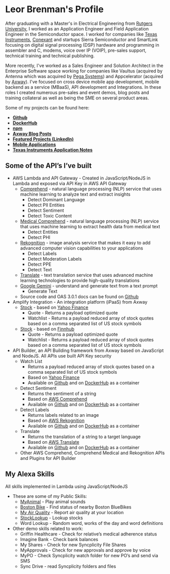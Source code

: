 # Leor Brenman's Profile

After graduating with a Master's in Electrical Engineering from [Rutgers University](https://www.rutgers.edu/), I worked as an Application Engineer and Field Application Engineer in the Semiconductor space. I worked for companies like [Texas Instruments](https://www.ti.com), [Conexant](https://en.wikipedia.org/wiki/Conexant) and startups Sierra Semiconductor and SmartLink focusing on digital signal processing (DSP) hardware and programming in assembler and C, modems, voice over IP (VOIP), pre-sales support, technical training and technical publishing.

More recently, I've worked as a Sales Engineer and Solution Architect in the Enterprise Software space working for companies like Vaultus (acquired by Antenna which was acquired by [Pega Systems](https://www.pega.com/)) and Appcelerator (acquired by [Axway](https://www.axway.com/en)). I've focused on cross device mobile app development, mobile backend as a service (MBaaS), API development and Integrations. In these roles I created numerous pre-sales and event demos, blog posts and training collateral as well as being the SME on several product areas.

Some of my projects can be found here:
* [**Github**](https://github.com/lbrenman?tab=repositories)
* [**DockerHub**](https://hub.docker.com/u/lbrenman)
* [**npm**](https://www.npmjs.com/settings/lbrenman/packages)
* [**Axway Blog Posts**](https://blog.axway.com/?s=leor+brenman)
* [**Featured Projects (LinkedIn)**](https://www.linkedin.com/in/leorbrenman/#Featured)
* [**Mobile Applications**](https://www.youtube.com/watch?v=dOfq4Vmq7Jg&list=PLrzsSWqqNjrkoPhryHTccJjbBp0fm2tWv)
* [**Texas Instruments Application Notes**](https://www.ti.com/sitesearch/en-us/docs/universalsearch.tsp?langPref=en-US#q=leor%20brenman)

## Some of the API’s I’ve built

* AWS Lambda and API Gateway - Created in JavaScript/NodeJS in Lambda and exposed via API Key in AWS API Gateway
    * [Comprehend](https://aws.amazon.com/comprehend/) - natural language processing (NLP) service that uses machine learning to analyze text and extract insights
        * Detect Dominant Language
        * Detect PII Entities
        * Detect Sentiment
        * Detect Toxic Content
    * [Medical Comprehend](https://aws.amazon.com/comprehend/medical/) - natural language processing (NLP) service that uses machine learning to extract health data from medical text
        * Detect Entities
        * Detect PHI
    * [Rekognition](https://aws.amazon.com/rekognition/) - image analysis service that makes it easy to add advanced computer vision capabilities to your applications
        * Detect Labels
        * Detect Moderation Labels
        * Detect PPE
        * Detect Text
    * [Translate](https://aws.amazon.com/translate/) - text translation service that uses advanced machine learning technologies to provide high-quality translations
    * [Google Gemini](https://gemini.google.com/app) - understand and generate text from a text prompt
        * Generate Text
    * Source code and OAS 3.0.1 docs can be found on [Github](https://github.com/lbrenman/my-lambda-javascript-apis)
* Amplify Integration - An integration platform (iPaaS) from Axway
    * [Stock](https://github.com/lbrenman/ai-stockquote) - based on [Yahoo Finance](https://financeapi.net/tutorial)
        * Quote - Returns a payload optimized quote
        * Watchlist - Returns a payload reduced array of stock quotes based on a comma separated list of US stock symbols
    * [Stock](https://github.com/lbrenman/ai-stockquote-fh) - based on [Finnhub](https://finnhub.io/)
        * Quote - Returns a payload optimized quote
        * Watchlist - Returns a payload reduced array of stock quotes based on a comma separated list of US stock symbols
* API Builder, an API Building framework from Axway based on JavaScript and NodeJS. All APIs use built API Key security
    * Watch List
        * Returns a payload reduced array of stock quotes based on a comma separated list of US stock symbols
        * Based on [Yahoo Finance](https://financeapi.net/tutorial)
        * Available on [Github](https://github.com/lbrenman/apib_watchlist) and on [DockerHub](https://hub.docker.com/repository/docker/lbrenman/watchlist/general) as a container
    * Detect Sentiment
        * Returns the sentiment of a string
        * Based on [AWS Comprehend](https://aws.amazon.com/comprehend/)
        * Available on [Github](https://github.com/lbrenman/apib_detectsentiment) and on [DockerHub](https://hub.docker.com/repository/docker/lbrenman/apib_detectsentiment/general) as a container
    * Detect Labels
        * Returns labels related to an image
        * Based on [AWS Rekognition](https://docs.aws.amazon.com/rekognition/)
        * Available on [Github](https://github.com/lbrenman/apib_detectlabels) and on [DockerHub](https://hub.docker.com/repository/docker/lbrenman/apib_detectlabels/general) as a container
    * Translate
        * Returns the translation of a string to a target language
        * Based on [AWS Translate](https://aws.amazon.com/translate/)
        * Available on [Github](https://github.com/lbrenman/apib_translate) and on [DockerHub](https://hub.docker.com/repository/docker/lbrenman/apib_translate/general) as a container
    * Other AWS Comprehend, Comprehend Medical and Rekognition APIs and Plugins for API Builder

## My Alexa Skills

All skills implemented in Lambda using JavaScript/NodeJS

* These are some of my Public Skills:
    * [MyAnimal](https://www.amazon.com/lbrenman-MyAnimal/dp/B06WRV2SMQ/ref=sr_1_1?crid=3RM8ELXLTCJUC&dib=eyJ2IjoiMSJ9.D-lrKSj9oI9Y2dYoFFteqw.tJVkvyrSXM0xsmgA2YPOQfogtdTTxGKD-xoCC8KAfNU&dib_tag=se&keywords=myanimal&qid=1719434017&s=digital-skills&sprefix=myanimal%2Calexa-skills%2C155&sr=1-1) - Play animal sounds
    * [Boston Bike](https://www.amazon.com/lbrenman-Boston-Bike/dp/B076HHMLL8/ref=sr_1_1?crid=1KQNRQA4B29KA&dib=eyJ2IjoiMSJ9.zFM9p_Q5_BW1ugjWYMK0bRc-5JhpXVoo99vcE8ZySCs.yufvIHu7EZcjWu3ImWGGG1Q1hgLICPoQZ0HLfZKNhpM&dib_tag=se&keywords=Boston+Bike&qid=1719434225&s=digital-skills&sprefix=boston+bike%2Calexa-skills%2C115&sr=1-1) - Find status of nearby Boston BlueBikes
    * [My Air Quality](https://www.amazon.com/lbrenman-My-Air-Quality/dp/B074TRFWLD/ref=sr_1_3?crid=3HR578GC1A2RF&dib=eyJ2IjoiMSJ9.izopGI2LXzcAdhE67DPv9A.fgStLtyVPLULo8fqkXBl6UGDo_7NnJMWnR-C5afiWts&dib_tag=se&keywords=my+air+quality&qid=1719434275&s=digital-skills&sprefix=my+air+quality%2Calexa-skills%2C100&sr=1-3) - Report air quality at your location
    * [StockLookup](https://www.amazon.com/lbrenman-StockLookup/dp/B06Y2JXPFF/ref=sr_1_1?crid=1J2VUJWXNT73K&dib=eyJ2IjoiMSJ9.TYJIXkzIN9Ngz6mkMnAnfQ.Pkarf991p4ycdO_UxmRceMhoUZF0dXsLE54_4R-IHP8&dib_tag=se&keywords=stock+lookup&qid=1719434322&s=digital-skills&sprefix=stocklookup%2Calexa-skills%2C89&sr=1-1) - Lookup stocks
    * Word Lookup - Random word, works of the day and word definitions
* Other demo skills related to work:
    * Griffin Healthcare - Check for relative’s medical adherence status
    * Imagine Bank - Check bank balances
    * My Shares - Check for new Syncplicity File Shares
    * MyApprovals - Check for new approvals and approve by voice
    * MyPO - Check Syncplicity watch folder for new PO’s and send via SMS
    * Sync Drive - read Syncplicity folders and files


<!--
**lbrenman/lbrenman** is a ✨ _special_ ✨ repository because its `README.md` (this file) appears on your GitHub profile.

Here are some ideas to get you started:

- 🔭 I’m currently working on ...
- 🌱 I’m currently learning ...
- 👯 I’m looking to collaborate on ...
- 🤔 I’m looking for help with ...
- 💬 Ask me about ...
- 📫 How to reach me: ...
- 😄 Pronouns: ...
- ⚡ Fun fact: ...

### Hi there 👋
-->
